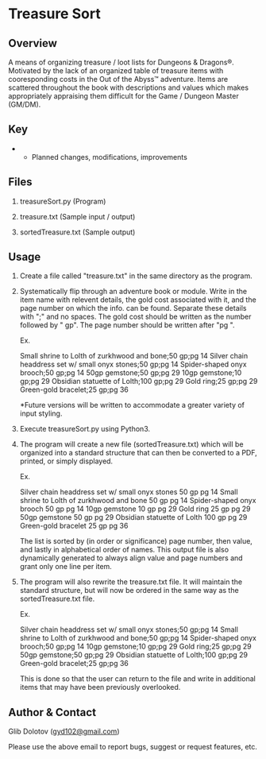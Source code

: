 
Treasure Sort
=============

Overview
--------
A means of organizing treasure / loot lists for Dungeons & Dragons®. Motivated
by the lack of an organized table of treasure items with cooresponding costs in
the Out of the Abyss™ adventure. Items are scattered throughout the book with
descriptions and values which makes appropriately appraising them difficult for
the Game / Dungeon Master (GM/DM).

Key
---
* - Planned changes, modifications, improvements

Files
-----
1) treasureSort.py (Program)

2) treasure.txt (Sample input / output)

3) sortedTreasure.txt (Sample output)

Usage
-----
1) Create a file called "treasure.txt" in the same directory as the program. 

2) Systematically flip through an adventure book or module. Write in the item
   name with relevent details, the gold cost associated with it, and the page
   number on which the info. can be found. Separate these details with ";" and
   no spaces. The gold cost should be written as the number followed by " gp".
   The page number should be written after "pg ".

   Ex.

     Small shrine to Lolth of zurkhwood and bone;50 gp;pg 14
     Silver chain headdress set w/ small onyx stones;50 gp;pg 14
     Spider-shaped onyx brooch;50 gp;pg 14
     50gp gemstone;50 gp;pg 29
     10gp gemstone;10 gp;pg 29
     Obsidian statuette of Lolth;100 gp;pg 29
     Gold ring;25 gp;pg 29
     Green-gold bracelet;25 gp;pg 36

   *Future versions will be written to accommodate a greater variety of input
    styling.

3) Execute treasureSort.py using Python3.

4) The program will create a new file (sortedTreasure.txt) which will be
   organized into a standard structure that can then be converted to a PDF,
   printed, or simply displayed.

   Ex.
   
     Silver chain headdress set w/ small onyx stones              50 gp    pg 14
     Small shrine to Lolth of zurkhwood and bone                  50 gp    pg 14
     Spider-shaped onyx brooch                                    50 gp    pg 14
     10gp gemstone                                                10 gp    pg 29
     Gold ring                                                    25 gp    pg 29
     50gp gemstone                                                50 gp    pg 29
     Obsidian statuette of Lolth                                 100 gp    pg 29
     Green-gold bracelet                                          25 gp    pg 36

   The list is sorted by (in order or significance) page number, then value, and
   lastly in alphabetical order of names. This output file is also dynamically
   generated to always align value and page numbers and grant only one line per
   item.

5) The program will also rewrite the treasure.txt file. It will maintain the
   standard structure, but will now be ordered in the same way as the
   sortedTreasure.txt file.

   Ex.

     Silver chain headdress set w/ small onyx stones;50 gp;pg 14
     Small shrine to Lolth of zurkhwood and bone;50 gp;pg 14
     Spider-shaped onyx brooch;50 gp;pg 14
     10gp gemstone;10 gp;pg 29
     Gold ring;25 gp;pg 29
     50gp gemstone;50 gp;pg 29
     Obsidian statuette of Lolth;100 gp;pg 29
     Green-gold bracelet;25 gp;pg 36

   This is done so that the user can return to the file and write in additional
   items that may have been previously overlooked.


Author & Contact
----------------
Glib Dolotov (gyd102@gmail.com)

Please use the above email to report bugs, suggest or request features, etc.
